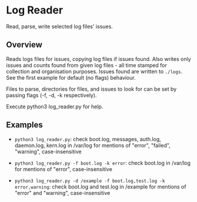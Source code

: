 # Log Reader

Read, parse, write selected log files' issues.

## Overview

Reads logs files for issues, copying log files if issues found. Also writes only issues and counts found from given 
log files - all time stamped for collection and organisation purposes.  Issues found are written to `./logs`. See 
the first example for default (no flags) behaviour.

Files to parse, directories for files, and issues to look for can be set by
passing flags (-f, -d, -k respectively).

Execute python3 log_reader.py for help.

## Examples

- `python3 log_reader.py`: check boot.log, messages, auth.log, daemon.log, kern.log in /var/log for mentions of 
  "error", "failed", "warning", case-insensitive

- `python3 log_reader.py -f boot.log -k error`: check boot.log in /var/log for mentions of "error", case-insensitive

- `python3 log_reader.py -d /example -f boot.log,test.log -k error,warning`: check boot.log and test.log in /example 
  for mentions of "error" and "warning", case-insensitive
